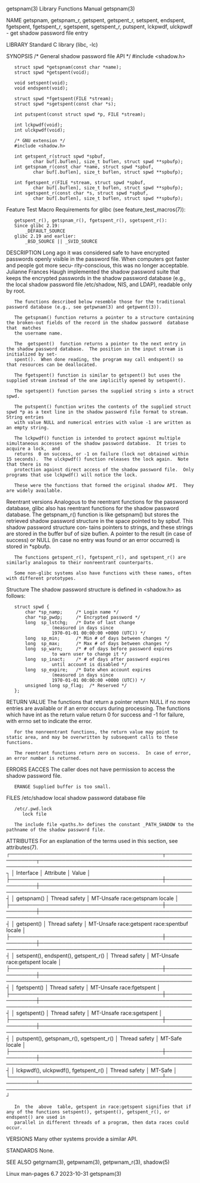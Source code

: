 getspnam(3)							   Library Functions Manual							   getspnam(3)

NAME
       getspnam,  getspnam_r,  getspent,  getspent_r,  setspent,  endspent,  fgetspent, fgetspent_r, sgetspent, sgetspent_r, putspent, lckpwdf, ulckpwdf - get
       shadow password file entry

LIBRARY
       Standard C library (libc, -lc)

SYNOPSIS
       /* General shadow password file API */
       #include <shadow.h>

       struct spwd *getspnam(const char *name);
       struct spwd *getspent(void);

       void setspent(void);
       void endspent(void);

       struct spwd *fgetspent(FILE *stream);
       struct spwd *sgetspent(const char *s);

       int putspent(const struct spwd *p, FILE *stream);

       int lckpwdf(void);
       int ulckpwdf(void);

       /* GNU extension */
       #include <shadow.h>

       int getspent_r(struct spwd *spbuf,
		      char buf[.buflen], size_t buflen, struct spwd **spbufp);
       int getspnam_r(const char *name, struct spwd *spbuf,
		      char buf[.buflen], size_t buflen, struct spwd **spbufp);

       int fgetspent_r(FILE *stream, struct spwd *spbuf,
		      char buf[.buflen], size_t buflen, struct spwd **spbufp);
       int sgetspent_r(const char *s, struct spwd *spbuf,
		      char buf[.buflen], size_t buflen, struct spwd **spbufp);

   Feature Test Macro Requirements for glibc (see feature_test_macros(7)):

       getspent_r(), getspnam_r(), fgetspent_r(), sgetspent_r():
	   Since glibc 2.19:
	       _DEFAULT_SOURCE
	   glibc 2.19 and earlier:
	       _BSD_SOURCE || _SVID_SOURCE

DESCRIPTION
       Long ago it was considered safe to have encrypted passwords openly visible in the password file.	 When computers got faster and people got  more	 secu‐
       rity-conscious,	this was no longer acceptable.	Julianne Frances Haugh implemented the shadow password suite that keeps the encrypted passwords in the
       shadow password database (e.g., the local shadow password file /etc/shadow, NIS, and LDAP), readable only by root.

       The functions described below resemble those for the traditional password database (e.g., see getpwnam(3) and getpwent(3)).

       The getspnam() function returns a pointer to a structure containing the broken-out fields of the record in the shadow password  database	 that  matches
       the username name.

       The  getspent()	function returns a pointer to the next entry in the shadow password database.  The position in the input stream is initialized by set‐
       spent().	 When done reading, the program may call endspent() so that resources can be deallocated.

       The fgetspent() function is similar to getspent() but uses the supplied stream instead of the one implicitly opened by setspent().

       The sgetspent() function parses the supplied string s into a struct spwd.

       The putspent() function writes the contents of the supplied struct spwd *p as a text line in the shadow password file format to stream.	String entries
       with value NULL and numerical entries with value -1 are written as an empty string.

       The lckpwdf() function is intended to protect against multiple simultaneous accesses of the shadow password database.  It tries to acquire a lock,  and
       returns	0 on success, or -1 on failure (lock not obtained within 15 seconds).  The ulckpwdf() function releases the lock again.	 Note that there is no
       protection against direct access of the shadow password file.  Only programs that use lckpwdf() will notice the lock.

       These were the functions that formed the original shadow API.  They are widely available.

   Reentrant versions
       Analogous to the reentrant functions for the password database, glibc also has reentrant functions for the shadow password database.  The  getspnam_r()
       function	 is  like getspnam() but stores the retrieved shadow password structure in the space pointed to by spbuf.  This shadow password structure con‐
       tains pointers to strings, and these strings are stored in the buffer buf of size buflen.  A pointer to the result (in case of  success)	 or  NULL  (in
       case no entry was found or an error occurred) is stored in *spbufp.

       The functions getspent_r(), fgetspent_r(), and sgetspent_r() are similarly analogous to their nonreentrant counterparts.

       Some non-glibc systems also have functions with these names, often with different prototypes.

   Structure
       The shadow password structure is defined in <shadow.h> as follows:

	   struct spwd {
	       char *sp_namp;	  /* Login name */
	       char *sp_pwdp;	  /* Encrypted password */
	       long  sp_lstchg;	  /* Date of last change
				     (measured in days since
				     1970-01-01 00:00:00 +0000 (UTC)) */
	       long  sp_min;	  /* Min # of days between changes */
	       long  sp_max;	  /* Max # of days between changes */
	       long  sp_warn;	  /* # of days before password expires
				     to warn user to change it */
	       long  sp_inact;	  /* # of days after password expires
				     until account is disabled */
	       long  sp_expire;	  /* Date when account expires
				     (measured in days since
				     1970-01-01 00:00:00 +0000 (UTC)) */
	       unsigned long sp_flag;  /* Reserved */
	   };

RETURN VALUE
       The functions that return a pointer return NULL if no more entries are available or if an error occurs during processing.  The functions which have int
       as the return value return 0 for success and -1 for failure, with errno set to indicate the error.

       For the nonreentrant functions, the return value may point to static area, and may be overwritten by subsequent calls to these functions.

       The reentrant functions return zero on success.	In case of error, an error number is returned.

ERRORS
       EACCES The caller does not have permission to access the shadow password file.

       ERANGE Supplied buffer is too small.

FILES
       /etc/shadow
	      local shadow password database file

       /etc/.pwd.lock
	      lock file

       The include file <paths.h> defines the constant _PATH_SHADOW to the pathname of the shadow password file.

ATTRIBUTES
       For an explanation of the terms used in this section, see attributes(7).
       ┌─────────────────────────────────────────┬───────────────┬───────────────────────────────────────────────────────────────────────────────────────────┐
       │ Interface				 │ Attribute	 │ Value										     │
       ├─────────────────────────────────────────┼───────────────┼───────────────────────────────────────────────────────────────────────────────────────────┤
       │ getspnam()				 │ Thread safety │ MT-Unsafe race:getspnam locale							     │
       ├─────────────────────────────────────────┼───────────────┼───────────────────────────────────────────────────────────────────────────────────────────┤
       │ getspent()				 │ Thread safety │ MT-Unsafe race:getspent race:spentbuf locale						     │
       ├─────────────────────────────────────────┼───────────────┼───────────────────────────────────────────────────────────────────────────────────────────┤
       │ setspent(), endspent(), getspent_r()	 │ Thread safety │ MT-Unsafe race:getspent locale							     │
       ├─────────────────────────────────────────┼───────────────┼───────────────────────────────────────────────────────────────────────────────────────────┤
       │ fgetspent()				 │ Thread safety │ MT-Unsafe race:fgetspent								     │
       ├─────────────────────────────────────────┼───────────────┼───────────────────────────────────────────────────────────────────────────────────────────┤
       │ sgetspent()				 │ Thread safety │ MT-Unsafe race:sgetspent								     │
       ├─────────────────────────────────────────┼───────────────┼───────────────────────────────────────────────────────────────────────────────────────────┤
       │ putspent(), getspnam_r(), sgetspent_r() │ Thread safety │ MT-Safe locale									     │
       ├─────────────────────────────────────────┼───────────────┼───────────────────────────────────────────────────────────────────────────────────────────┤
       │ lckpwdf(), ulckpwdf(), fgetspent_r()	 │ Thread safety │ MT-Safe										     │
       └─────────────────────────────────────────┴───────────────┴───────────────────────────────────────────────────────────────────────────────────────────┘

       In  the	above  table, getspent in race:getspent signifies that if any of the functions setspent(), getspent(), getspent_r(), or endspent() are used in
       parallel in different threads of a program, then data races could occur.

VERSIONS
       Many other systems provide a similar API.

STANDARDS
       None.

SEE ALSO
       getgrnam(3), getpwnam(3), getpwnam_r(3), shadow(5)

Linux man-pages 6.7							  2023-10-31								   getspnam(3)
